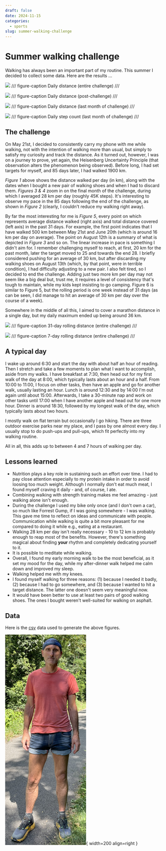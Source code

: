 ```yaml
---
draft: false
date: 2024-11-15
categories:
  - sports
slug: summer-walking-challenge
---
```


# Summer walking challenge

Walking has always been an important part of my routine. This summer I decided to
collect some data. Here are the results ...

<!-- more -->

<div class="grid" markdown>

![](../summer-walking-challenge/img/generated/entire_challenge_dist_km.png)
/// figure-caption
Daily distance (entire challenge)
///

![](../summer-walking-challenge/img/generated/post_challenge_dist_km.png)
/// figure-caption
Daily distance (post-challenge)
///

![](../summer-walking-challenge/img/generated/last_month_dist_km.png)
/// figure-caption
Daily distance (last month of challenge)
///

![](../summer-walking-challenge/img/generated/last_month_step_count.png)
/// figure-caption
Daily step count (last month of challenge)
///

</div>

## The challenge

On May 21st, I decided to consistently carry my phone with me while walking, not with
the intention of walking more than usual, but simply to satisfy my curiosity and track
the distance. As it turned out, however, I was on a journey to prove, yet again, the
Heisenberg Uncertainty Principle (that observation alters the phenomenon being
observed). Before long, I had set targets for myself, and 85 days later, I had walked
1900 km.

*Figure 1* above shows the distance walked per day (in km), along with the dates when I
bought a new pair of walking shoes and when I had to discard them. *Figures 3 & 4* zoom
in on the final month of the challenge, during which I averaged 28 km per day (roughly
45K steps). It's interesting to observe my pace in the 85 days following the end of the
challenge, as shown in *Figure 2* (clearly, I couldn't reduce my walking right away).

By far the most interesting for me is *Figure 5*, every point on which represents
average distance walked (right axis) and total distance covered (left axis) in the past
31 days. For example, the first point indicates that I have walked 500 km between May
21st and June 20th (which is around 16 km per day on average). The point on August 12th
is a summary of what is depicted in *Figure 3* and so on. The linear increase in pace is
something I didn't aim for. I remember challenging myself to reach, at first, 20 km for
the past month, later the target moved to 25 and towards the end 28. I briefly
considered pushing for an average of 30 km, but after discarding my walking shoes on
August 13th (which, by that point, were in terrible condition), I had difficulty
adjusting to a new pair. I also felt tired, so I decided to end the challenge. Adding
just two more km per day may not seem like a big deal but, trust me, it requires a level
of consistency that's tough to maintain, while my kids kept insisting to go camping.
Figure 6 is similar to Figure 5, but the rolling period is one week instead of 31 days
(as can be seen, I did manage to hit an average of 30 km per day over the course of a
week).

Somewhere in the middle of all this, I aimed to cover a marathon distance in a single
day, but my daily maximum ended up being around 36 km.

<div class="grid" markdown>

![](../summer-walking-challenge/img/generated/rolling_31days_dist_km.png)
/// figure-caption
31-day rolling distance (entire challenge)
///

![](../summer-walking-challenge/img/generated/rolling_7days_dist_km.png)
/// figure-caption
7-day rolling distance (entire challenge)
///

</div>

## A typical day

I wake up around 6:30 and start the day with about half an hour of reading. Then I
stretch and take a few moments to plan what I want to accomplish, aside from my walks. I
have breakfast at 7:30, then head out for my first walk of the day at 8:00, which
typically lasts about an hour and a half. From 10:00 to 11:00, I focus on other tasks,
then have an apple and go for another walk, usually lasting an hour. Lunch is around
12:30 and by 14:00 I'm out again until about 15:00. Afterwards, I take a 30-minute nap
and work on other tasks until 17:00 when I have another apple and head out for one more
hour. Dinner is around 18:30, followed by my longest walk of the day, which typically
lasts about two hours.

I mostly walk on flat terrain but occasionally I go hiking. There are three outdoor
exercise parks near my place, and I pass by one almost every day. I usually stop to do
push-ups and pull-ups, which fit perfectly into my walking routine.

All in all, this adds up to between 4 and 7 hours of walking per day.

## Lessons learned

* Nutrition plays a key role in sustaining such an effort over time. I had to pay close
  attention especially to my protein intake in order to avoid loosing too much weight.
  Although I normally don't eat much meat, I found myself craving it daily - and, of
  course, I ate.
* Combining walking with strength training makes me feel amazing - just walking alone
  isn't enough.
* During the challenge I used my bike only once (and I don't own a car), so much like
  Forrest Gump, if I was going somewhere - I was walking. This gave me time to reflect
  on ideas and communicate with people. Communication while walking is quite a bit more
  pleasant for me compared to doing it while e.g., eating at a restaurant.
* Walking 28 km per day isn't really necessary - 10 to 12 km is probably enough to reap
  most of the benefits. However, there's something magical about finding **your** rhythm
  and completely dedicating yourself to it.
* It is possible to meditate while walking.
* Overall, I found my early morning walk to be the most beneficial, as it set my mood
  for the day, while my after-dinner walk helped me calm down and improved my sleep.
* Walking helped me with my knees.
* I found myself walking for three reasons: (1) because I needed it badly, (2) because I
  had to go somewhere, and (3) because I wanted to hit a target distance. The latter one
  doesn't seem very meaningful now.
* It would have been better to use at least two pairs of good walking shoes. The ones I
  bought weren't well-suited for walking on asphalt.

## Data

Here is the [csv](../summer-walking-challenge/data/export_clean.csv) data used to generate the
above figures.

![](../summer-walking-challenge/img/2024_summer.png){ width=200 align=right }
